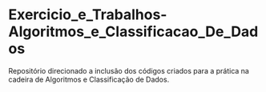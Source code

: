 # Exercicio_e_Trabalhos-Algoritmos_e_Classificacao_De_Dados
 Repositório direcionado a inclusão dos códigos criados para a prática na cadeira de Algoritmos e Classificação de Dados.
